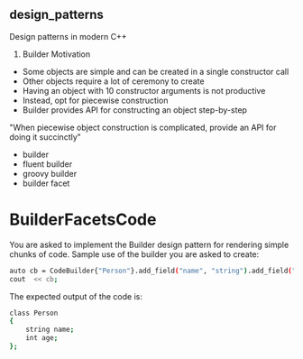 ## design_patterns
Design patterns in modern C++

1. Builder
Motivation
- Some objects are simple and can be created in a single constructor call
- Other objects require a lot of ceremony to create
- Having an object with 10 constructor arguments is not productive
- Instead, opt for piecewise construction
- Builder provides API for constructing an object step-by-step

"When piecewise object construction is complicated, provide an API for doing it succinctly"

* builder
* fluent builder
* groovy builder
* builder facet

# BuilderFacetsCode

You are asked to implement the Builder design pattern for rendering simple chunks of code.
Sample use of the builder you are asked to create:

```sh
auto cb = CodeBuilder{"Person"}.add_field("name", "string").add_field("age", "int");
cout  << cb;
```

The expected output of the code is:

```sh
class Person
{
    string name;
    int age;
};
```